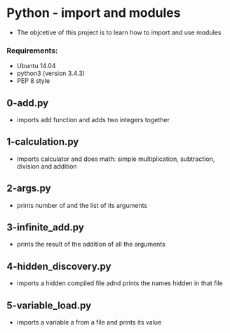 # Python - import and modules
* The objcetive of this project is to learn how to import and use modules
### Requirements:
* Ubuntu 14.04
* python3 (version 3.4.3)
* PEP 8 style

## 0-add.py
* imports add function and adds two integers together

## 1-calculation.py
* Imports calculator and does math: simple multiplication, subtraction, division and addition

## 2-args.py
* prints number of and the list of its arguments

## 3-infinite_add.py
* prints the result of the addition of all the arguments

## 4-hidden_discovery.py
* imports a hidden compiled file adnd prints the names hidden in that file

## 5-variable_load.py
* imports a variable a from a file and prints its value

